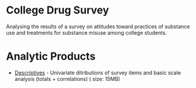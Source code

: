 # College Drug Survey

Analysing the results of a survey on attitudes toward practices of substance use and treatments for substance misuse among college students. 

# Analytic Products

- [Descriptives][first-look-1] - Univariate ditributions of survey items and basic scale analysis (totals + correlations) ( size: 15MB)

[first-look-1]:https://raw.githack.com/dss-hmi/college-drug-survey/master/analysis/1-first-look/descriptives.html
